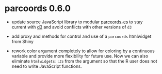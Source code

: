 # parcoords 0.6.0

* update source JavaScript library to modular [parcoords-es](https://github.com/bigfatdog/parcoords-es) to stay current with [d3](https://github.com/d3/d3) and avoid conflicts with other versions of `d3`

* add proxy and methods for control and use of a `parcoords` htmlwidget from Shiny

* rework color argument completely to allow for coloring by a continuous variable and provide more flexibility for future use.  Now we can also eliminate `htmlwidgets::JS` from the argument so that the R user does not need to write JavaScript functions.

